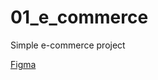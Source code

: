# 01_e_commerce
Simple e-commerce project


[Figma](https://www.figma.com/design/mT1kAxFjneaKaL6CIZumyq/react-ecommerce-minimal-template?node-id=0-1&t=NGhRX6uW3RKK9qYk-1)
